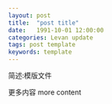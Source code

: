 ```yaml
---
layout: post  
title:  "post title"  
date:   1991-10-01 12:00:00  
categories: Levan update  
tags: post template  
keywords: template  
---
```


简述:模版文件

<!--more -->

更多内容
more content